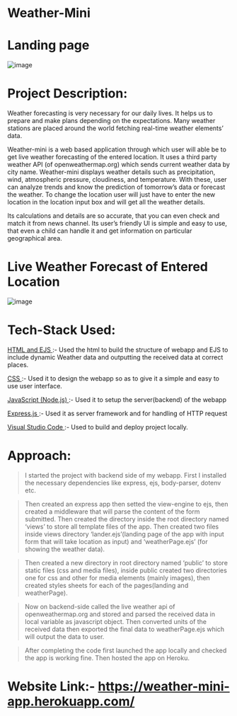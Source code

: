 # Weather-Mini

# Landing page

![image](https://user-images.githubusercontent.com/51323586/133636488-838ef48b-5aa7-4dbe-9d9d-81ea4dbf69f1.png)


# Project Description:

  Weather forecasting is very necessary for our daily lives. It helps us to prepare 
  and make plans depending on the expectations. Many weather stations are 
  placed around the world fetching real-time weather elements’ data.
  
  Weather-mini is a web based application through which user will able be to get 
  live weather forecasting of the entered location. It uses a third party weather 
  API (of openweathermap.org) which sends current weather data by city name. Weather-mini 
  displays weather details such as precipitation, wind, atmospheric pressure, cloudiness, 
  and temperature. With these, user can analyze trends and know the prediction of tomorrow’s 
  data or forecast the weather. To change the location user will just have to enter the 
  new location in the location input box and will get all the weather details. 
  
  Its calculations and details are so accurate, that you can even check and match 
  it from news channel. Its user’s friendly UI is simple and easy to use, that even a 
  child can handle it and get information on particular geographical area.
  
  
# Live Weather Forecast of Entered Location

![image](https://user-images.githubusercontent.com/51323586/133636663-08803e63-f248-40ef-beeb-9c564eb2b057.png)


# Tech-Stack Used:

  <ins>HTML and EJS </ins>:- Used the html to build the structure of webapp and EJS to include 
    dynamic Weather data and outputting the received data at correct places.
    
  <ins>CSS </ins>:- Used it to design the webapp so as to give it a simple and easy to use user interface.
  
  <ins>JavaScript (Node.js) </ins>:- Used it to setup the server(backend) of the webapp
  
  <ins>Express.js </ins>:- Used it as server framework and for handling of HTTP request
  
  <ins>Visual Studio Code </ins>:- Used to build and deploy project locally.
  
  
# Approach:

  > I started the project with backend side of my webapp. First I installed the 
  necessary dependencies like express, ejs, body-parser, dotenv etc. 
  
  > Then created an express app then setted the view-engine to ejs, then created a middleware 
  that will parse the content of the form submitted. Then created the directory 
  inside the root directory named ‘views’ to store all template files of the app. 
  Then created two files inside views directory ‘lander.ejs’(landing page of the app
  with input form that will take location as input) and ‘weatherPage.ejs’ (for 
  showing the weather data).
  
  > Then created a new directory in root directory 
  named ‘public’ to store static files (css and media files), inside public created 
  two directories one for css and other for media elements (mainly images), then 
  created styles sheets for each of the pages(landing and weatherPage).
  
  > Now on backend-side called the live weather api of openweathermap.org and stored
  and parsed the received data in local variable as javascript object. Then 
  converted units of the received data then exported the final data to 
  weatherPage.ejs which will output the data to user. 
  
  > After completing the code first launched the app locally and checked the app is
  working fine. Then hosted the app on Heroku.
  
  
 # Website Link:- https://weather-mini-app.herokuapp.com/
